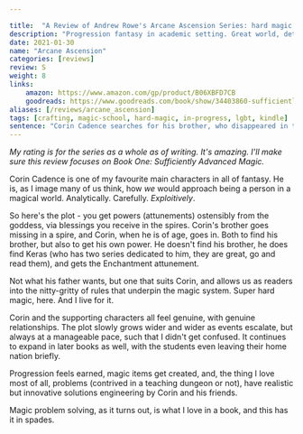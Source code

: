 ```yaml
---

title:  "A Review of Andrew Rowe's Arcane Ascension Series: hard magic done right"
description: "Progression fantasy in academic setting. Great world, detailed magic, intelligent characters, extraordinarily fun. Crafting and spire/dungeon focus."
date: 2021-01-30
name: "Arcane Ascension"
categories: [reviews]
review: S
weight: 8
links:
    amazon: https://www.amazon.com/gp/product/B06XBFD7CB
    goodreads: https://www.goodreads.com/book/show/34403860-sufficiently-advanced-magic
aliases: [/reviews/arcane_ascension]
tags: [crafting, magic-school, hard-magic, in-progress, lgbt, kindle]
sentence: "Corin Cadence searches for his brother, who disappeared in the Serpent Spire."
---
```


*My rating is for the series as a whole as of writing. It's amazing. I'll make sure this review focuses on Book One: Sufficiently Advanced Magic.*

Corin Cadence is one of my favourite main characters in all of fantasy. He is, as I image many of us think, how *we* would approach being a person in a magical world. Analytically. Carefully. *Exploitively*. 

So here's the plot - you get powers (attunements) ostensibly from the goddess, via blessings you receive in the spires. Corin's brother goes missing in a spire, and Corin, when he is of age, goes in. Both to find his brother, but also to get his own power. He doesn't find his brother, he does find Keras (who has two series dedicated to him, they are great, go and read them), and gets the Enchantment attunement. 

Not what his father wants, but one that suits Corin, and allows us as readers into the nitty-gritty of rules that underpin the magic system. Super hard magic, here. And I live for it.

Corin and the supporting characters all feel genuine, with genuine relationships. The plot slowly grows wider and wider as events escalate, but always at a manageable pace, such that I didn't get confused. It continues to expand in later books as well, with the students even leaving their home nation briefly.

Progression feels earned, magic items get created, and, the thing I love most of all, problems (contrived in a teaching dungeon or not), have realistic but innovative solutions engineering by Corin and his friends.

Magic problem solving, as it turns out, is what I love in a book, and this has it in spades.